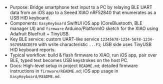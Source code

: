 - Purpose: Bridge smartphone text input to a PC by relaying BLE UART data from an iOS app to a Seeed XIAO nRF52840 that enumerates as a USB HID keyboard.
- Components: `EasyKeyboard` SwiftUI iOS app (CoreBluetooth, BLE manager UI) and `firmware` Arduino/PlatformIO sketch for the XIAO using Adafruit Bluefruit + TinyUSB.
- Key BLE service: custom UART-like service `12345678-1234-5678-1234-56789ABCDEF0` with write characteristic `...F1`; USB side uses TinyUSB HID keyboard reports.
- Typical workflow: build & flash firmware to XIAO, run iOS app, pair over BLE, typed text becomes USB keystrokes on the host PC.
- Docs: High-level setup in project `README.md`; detailed firmware instructions in `firmware/README.md`; iOS app usage in `EasyKeyboard/README.md`.
